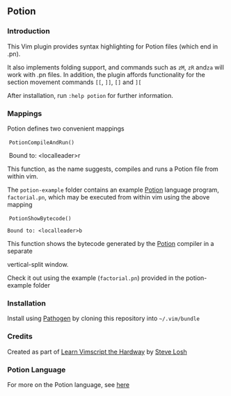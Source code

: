 ## Potion 

###  Introduction 

This Vim plugin  provides syntax highlighting for Potion files (which end in .pn).  

It also implements folding support, and commands such as `zM`, `zR` and`za` will work with .pn files.  In addition, the plugin affords functionality for the section movement commands `[[`, `]]`, `[]` and `][`

After installation, run `:help potion` for further information. 

### Mappings 

Potion defines two convenient mappings 

​	`PotionCompileAndRun()`            

​	Bound to:  \<localleader>r

This function, as the name suggests, compiles and runs a Potion 
file from within vim. 

The `potion-example` folder contains an example [Potion](http://perl11.org/potion/index.html) language program, `factorial.pn`, which may be executed from within vim using the above mapping

​	`PotionShowBytecode()`

  	Bound to: <localleader>b

This function shows the bytecode generated by the [Potion](http://perl11.org/potion/index.html) compiler in a separate

 vertical-split window.  

Check it out using the example (`factorial.pn`) provided in the potion-example folder

### Installation

Install using [Pathogen](https://github.com/tpope/vim-pathogen) by cloning this repository into `~/.vim/bundle`

### Credits

Created as part of [Learn Vimscript the Hardway](http://learnvimscriptthehardway.stevelosh.com/) by [Steve Losh](http://stevelosh.com/)

  ### Potion Language

For more on the Potion language, see [here](http://perl11.org/potion/index.html)                                              

